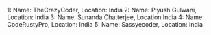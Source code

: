 1: Name: TheCrazyCoder, Location: India
2: Name: Piyush Gulwani, Location: India
3: Name: Sunanda Chatterjee, Location India
4: Name: CodeRustyPro, Location: India
5: Name: Sassyecoder, Location: India
